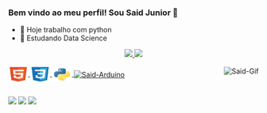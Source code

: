 ### Bem vindo ao meu perfil! Sou Said Junior 👋

- 🔭 Hoje trabalho com python
- 🌱 Estudando Data Science

<div align="center">
  <a href="https://github.com/SaidJun10r">
  <img height="180em" src="https://github-readme-stats.vercel.app/api?username=SaidJun10r&show_icons=true&theme=dark&include_all_commits=true&count_private=true"/>
  <img height="180em" src="https://github-readme-stats.vercel.app/api/top-langs/?username=SaidJun10r&layout=compact&langs_count=7&theme=dark"/>
</div>

<div style="display: inline_block"><br>
  <img align="center" alt="Said-HTML" height="30" width="40" src="https://raw.githubusercontent.com/devicons/devicon/master/icons/html5/html5-original.svg">
  <img align="center" alt="Said-CSS" height="30" width="40" src="https://raw.githubusercontent.com/devicons/devicon/master/icons/css3/css3-original.svg">
  <img align="center" alt="Said-Python" height="30" width="40" src="https://raw.githubusercontent.com/devicons/devicon/master/icons/python/python-original.svg">
  <img align="center" alt="Said-Arduino" height="30" width="40" src="https://cdn.jsdelivr.net/gh/devicons/devicon/icons/arduino/arduino-original.svg">
  <img align="right" alt="Said-Gif" src="https://cdn.discordapp.com/attachments/452542217446227968/952607240811077772/indice.gif">
</div>

##

<div> 
  <a href="https://www.youtube.com/channel/UCR64tbmKyaHkfpMyHAOqjfA" target="_blank"><img src="https://img.shields.io/badge/YouTube-FF0000?style=for-the-badge&logo=youtube&logoColor=white" target="_blank"></a>
  <a href="https://www.instagram.com/saidjun10r" target="_blank"><img src="https://img.shields.io/badge/-Instagram-%23E4405F?style=for-the-badge&logo=instagram&logoColor=white" target="_blank"></a>
  <a href="https://www.twitch.tv/saidjunior" target="_blank"><img src="https://img.shields.io/badge/Twitch-9146FF?style=for-the-badge&logo=twitch&logoColor=white" target="_blank"></a>
  <!--<a href="https://www.linkedin.com/in/rafaella-ballerini-45875016a" target="_blank"><img src="https://img.shields.io/badge/-LinkedIn-%230077B5?style=for-the-badge&logo=linkedin&logoColor=white" target="_blank"></a>
 
  ![Snake animation](https://github.com/rafaballerini/rafaballerini/blob/output/github-contribution-grid-snake.svg)
  --> 
</div>
